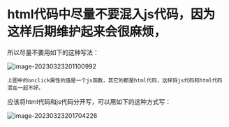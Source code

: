 # html代码中尽量不要混入js代码，因为这样后期维护起来会很麻烦，

所以尽量不要用如下的这种写法：

![image-20230323201100992](C:\Users\patrick\AppData\Roaming\Typora\typora-user-images\image-20230323201100992.png)

```
上图中的onclick属性的值是一个js函数，其它的都是html代码，这样将js代码和html代码混在一起不好。
```

应该将html代码和js代码分开写，可以用如下的这种方式写：

![image-20230323201704226](C:\Users\patrick\AppData\Roaming\Typora\typora-user-images\image-20230323201704226.png)